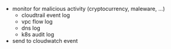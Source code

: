 - monitor for malicious activity (cryptocurrency, maleware, ...)
    - cloudtrail event log
    - vpc flow log
    - dns log
    - k8s audit log
- send to cloudwatch event

